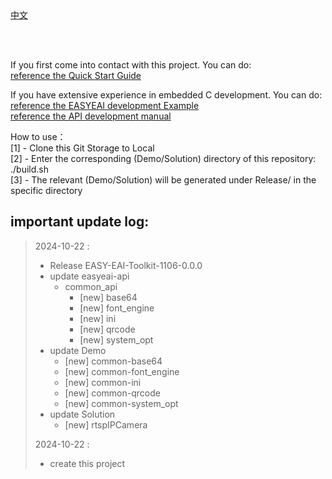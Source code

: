 <br/>
<br/>


[中文](README.md)

<br />
<br />

If you first come into contact with this project. You can do:  
[reference the Quick Start Guide](https://www.easy-eai.com/document_details/21/680)

If you have extensive experience in embedded C development. You can do:  
[reference the EASYEAI development Example](https://www.easy-eai.com/document_details/21/699)  
[reference the API development manual](https://www.easy-eai.com/document_details/21/731)


How to use：  
[1] - Clone this Git Storage to Local   
[2] - Enter the corresponding (Demo/Solution) directory of this repository: ./build.sh   
[3] - The relevant (Demo/Solution) will be generated under Release/ in the specific directory



important update log:
---
> 2024-10-22 :
> * Release EASY-EAI-Toolkit-1106-0.0.0
> * update easyeai-api
>     * common_api
>         * [new] base64
>         * [new] font_engine
>         * [new] ini
>         * [new] qrcode
>         * [new] system_opt
> * update Demo
>     * [new] common-base64
>     * [new] common-font_engine
>     * [new] common-ini
>     * [new] common-qrcode
>     * [new] common-system_opt
> * update Solution
>     * [new] rtspIPCamera
>
> 2024-10-22 : 
> * create this project